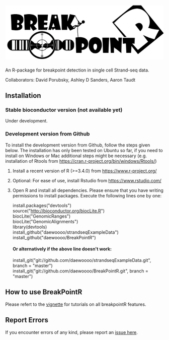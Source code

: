 ![breakpointR](breakpointR_logo.png)
====================================

An R-package for breakpoint detection in single cell Strand-seq data.

Collaborators: David Porubsky, Ashley D Sanders, Aaron Taudt

Installation
------------

### Stable bioconductor version (not available yet)
Under development.

### Development version from Github
To install the development version from Github, follow the steps given below. The installation has only been tested on Ubuntu so far, if you need to install on Windows or Mac additional steps might be necessary (e.g. installation of Rtools from https://cran.r-project.org/bin/windows/Rtools/)

1. Install a recent version of R (>=3.4.0) from https://www.r-project.org/
2. Optional: For ease of use, install Rstudio from https://www.rstudio.com/
3. Open R and install all dependencies. Please ensure that you have writing permissions to install packages. Execute the following lines one by one:

   install.packages("devtools")  
	 source("http://bioconductor.org/biocLite.R")  
	 biocLite("GenomicRanges")  
	 biocLite("GenomicAlignments")  
	 library(devtools)  
	 install_github("daewoooo/strandseqExampleData")  
	 install_github("daewoooo/BreakPointR")  
	 #### Or alternatively if the above line doesn't work:  
	 install_git("git://github.com/daewoooo/strandseqExampleData.git", branch = "master")  
	 install_git("git://github.com/daewoooo/BreakPointR.git", branch = "master")  

How to use BreakPointR
----------------------

Please refert to the [vignette](https://github.com/daewoooo/BreakPointR/blob/devel/vignettes/breakpointR-knitr.pdf) for tutorials on all breakpointR features.

Report Errors
-------------

If you encounter errors of any kind, please report an [issue here](https://github.com/daewoooo/BreakPointR/issues/new).
